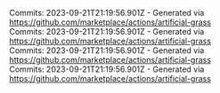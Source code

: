 Commits: 2023-09-21T21:19:56.901Z - Generated via https://github.com/marketplace/actions/artificial-grass
<br>
Commits: 2023-09-21T21:19:56.901Z - Generated via https://github.com/marketplace/actions/artificial-grass
<br>
Commits: 2023-09-21T21:19:56.901Z - Generated via https://github.com/marketplace/actions/artificial-grass
<br>
Commits: 2023-09-21T21:19:56.901Z - Generated via https://github.com/marketplace/actions/artificial-grass
<br>
